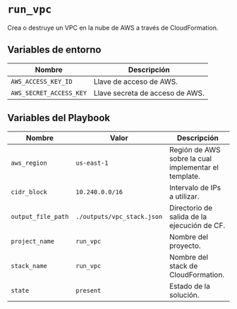 # `run_vpc`

Crea o destruye un VPC en la nube de AWS a través de CloudFormation.

## Variables de entorno

| Nombre | Descripción |
| --- | --- |
| `AWS_ACCESS_KEY_ID` | Llave de acceso de AWS. |
| `AWS_SECRET_ACCESS_KEY` | Llave secreta de acceso de AWS. |

## Variables del Playbook

| Nombre | Valor | Descripción |
| --- | --- | --- |
| `aws_region` | `us-east-1` | Región de AWS sobre la cual implementar el template. | 
| `cidr_block` | `10.240.0.0/16` | Intervalo de IPs a utilizar. |
| `output_file_path` | `./outputs/vpc_stack.json` | Directorio de salida de la ejecución de CF. |
| `project_name` | `run_vpc` | Nombre del proyecto. |
| `stack_name` | `run_vpc` | Nombre del stack de CloudFormation. |
| `state` | `present` | Estado de la solución. |